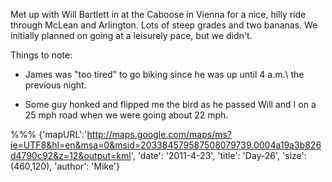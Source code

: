 Met up with Will Bartlett in at the Caboose in Vienna for a nice, hilly ride
through McLean and Arlington. Lots of steep grades and two bananas. We initially
planned on going at a leisurely pace, but we didn't.

Things to note:

* James was "too tired" to go biking since he was up until 4 a.m.\ the previous
night.

* Some guy honked and flipped me the bird as he passed Will and I on a 25 mph
road when we were going about 22 mph.

%%%
{'mapURL':'http://maps.google.com/maps/ms?ie=UTF8&hl=en&msa=0&msid=203384579587508079739.0004a19a3b826d4790c92&z=12&output=kml',
 'date': '2011-4-23',
 'title': 'Day-26',
 'size': (460,120),
 'author': 'Mike'}
